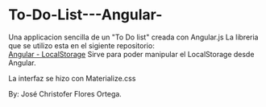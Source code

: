 # To-Do-List---Angular-

Una applicacion sencilla de un "To Do list" creada con Angular.js
La libreria que se utilizo esta en el sigiente repositorio:<br>
<a href="https://github.com/grevory/angular-local-storage">Angular - LocalStorage</a>
Sirve para poder manipular el LocalStorage desde Angular.

La interfaz se hizo con Materialize.css

By: José Christofer Flores Ortega.
